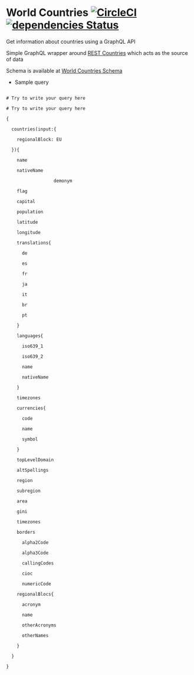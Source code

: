 # World Countries [![CircleCI](https://circleci.com/gh/arjunrao87/world-countries-graphql-api.svg?style=svg)](https://circleci.com/gh/arjunrao87/world-countries-graphql-api)   [![dependencies Status](https://david-dm.org/arjunrao87/world-countries-graphql-api/status.svg)](https://david-dm.org/arjunrao87/world-countries-graphql-api)

Get information about countries using a GraphQL API

Simple GraphQL wrapper around [REST Countries](https://restcountries.eu) which acts as the source of data

Schema is available at [World Countries Schema](typeDefs.js)

- Sample query
```

# Try to write your query here

# Try to write your query here

{

  countries(input:{

    regionalBlock: EU

  }){

    name

    nativeName

                  demonym

    flag

    capital

    population

    latitude

    longitude

    translations{

      de

      es

      fr

      ja

      it

      br

      pt

    }

    languages{

      iso639_1

      iso639_2

      name

      nativeName

    }

    timezones

    currencies{

      code

      name

      symbol

    }

    topLevelDomain

    altSpellings

    region

    subregion

    area

    gini

    timezones

    borders

      alpha2Code

      alpha3Code

      callingCodes

      cioc

      numericCode

    regionalBlocs{

      acronym

      name

      otherAcronyms

      otherNames

    }

  }

}

```
